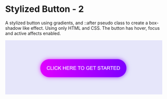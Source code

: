 # Stylized Button - 2

A stylized button using gradients, and ::after pseudo class to create a box-shadow like effect. Using only HTML and CSS. The button has hover, focus and active affects enabled. 

![Button Image](button.png)
